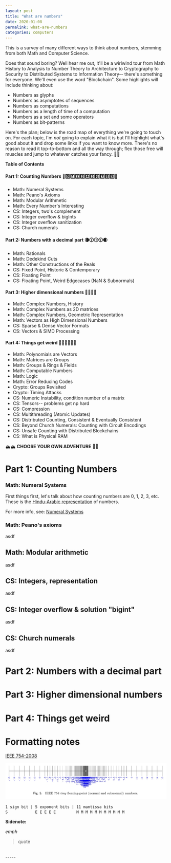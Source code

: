 ```yaml
---
layout: post
title: "What are numbers"
date: 2020-01-08
permalink: what-are-numbers
categories: computers
---
```


This is a survey of many different ways to think about numbers, stemming from both Math and Computer Science.

Does that sound boring? Well hear me out, it'll be a wirlwind tour from Math History to Analysis to Number Theory to Architecture to Cryptography to Security to Distributed Systems to Information Theory-- there's something for everyone. We'll even use the word "Blockchain". Some highlights will include thinking about:

* Numbers as glyphs
* Numbers as asymptotes of sequences
* Numbers as computations
* Numbers as a length of time of a computation
* Numbers as a set and some operators
* Numbers as bit-patterns

Here's the plan; below is the road map of everything we're going to touch on. For each topic, I'm *not* going to explain what it is but I'll highlight what's good about it and drop some links if you want to know more. There's no reason to read it top-to-bottom and all the way through; flex those free will muscles and jump to whatever catches your fancy. 🔭😍

**Table of Contents**

#### Part 1: Counting Numbers 🧮0️⃣1️⃣2️⃣3️⃣4️⃣5️⃣6️⃣7️⃣8️⃣9️⃣🧮
* Math: Numeral Systems
* Math: Peano's Axioms
* Math: Modular Arithmetic
* Math: Every Number's Interesting
* CS: Integers, two's complement
* CS: Integer overflow & bigInts
* CS: Integer overflow sanitization
* CS: Church numerals

#### Part 2: Numbers with a decimal part 🌘🕜🕞🕥🌒
* Math: Rationals
* Math: Dedekind Cuts
* Math: Other Constructions of the Reals
* CS: Fixed Point, Historic & Contemporary
* CS: Floating Point
* CS: Floating Point, Weird Edgecases (NaN & Subnormals)

#### Part 3: Higher dimensional numbers 🎰🍻🎂🔗
* Math: Complex Numbers, History
* Math: Complex Numbers as 2D matrices
* Math: Complex Numbers, Geometric Representation
* Math: Vectors as High Dimensional Numbers
* CS: Sparse & Dense Vector Formats
* CS: Vectors & SIMD Processing

#### Part 4: Things get weird 🤨🐴🐴🐴🦄🐴
* Math: Polynomials are Vectors
* Math: Matrices are Groups
* Math: Groups & Rings & Fields
* Math: Computable Numbers
* Math: Logic
* Math: Error Reducing Codes
* Crypto: Groups Revisited
* Crypto: Timing Attacks
* CS: Numeric Instability, condition number of a matrix
* CS: Tensors-- problems get np hard
* CS: Compression
* CS: Multithreading (Atomic Updates)
* CS: Distributed Counting, Consistent & Eventually Consistent
* CS: Beyond Church Numerals: Counting with Circuit Encodings
* CS: Unsafe Counting with Distributed Blockchains
* CS: What is Physical RAM

🏔🏔 **CHOOSE YOUR OWN ADVENTURE** 🌋🌋

# Part 1: Counting Numbers

### Math: Numeral Systems
First things first, let's talk about how counting numbers are 0, 1, 2, 3, etc. These is the [Hindu-Arabic representation](https://en.wikipedia.org/wiki/Hindu%E2%80%93Arabic_numeral_system) of numbers.

For more info, see: [Numeral Systems](https://en.wikipedia.org/wiki/Numeral_system)

### Math: Peano's axioms
asdf

## Math: Modular arithmetic
asdf

## CS: Integers, representation
asdf

## CS: Integer overflow & solution "bigint"
asdf

## CS: Church numerals
asdf

# Part 2: Numbers with a decimal part

# Part 3: Higher dimensional numbers

# Part 4: Things get weird



# Formatting notes

[IEEE 754-2008](http://eng.umb.edu/~cuckov/classes/engin341/Reference/IEEE754.pdf)

![](/images/floating_point_density.jpg)

```
1 sign bit | 5 exponent bits | 11 mantissa bits
S            E E E E E         M M M M M M M M M M M
```

**Sidenote:**

*emph*

>  quote

<br/>
-----
